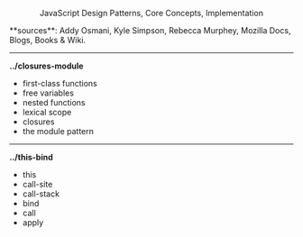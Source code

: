 <p align="center">
    JavaScript Design Patterns, Core Concepts, Implementation
</p>
**sources**: Addy Osmani, Kyle Simpson, Rebecca Murphey, Mozilla Docs, Blogs, Books & Wiki.

------------------------------------------------------------------------

**../closures-module**

- first-class functions
- free variables
- nested functions
- lexical scope
- closures
- the module pattern

------------------------------------------------------------------------

**../this-bind**

- this
- call-site
- call-stack
- bind
- call
- apply

 
